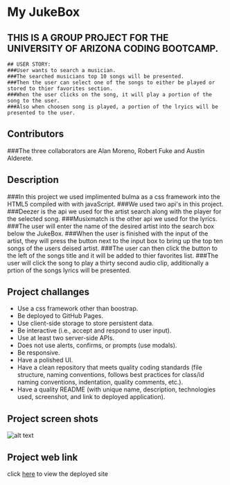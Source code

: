 
# My JukeBox


 ## THIS IS A GROUP PROJECT FOR THE UNIVERSITY OF ARIZONA CODING BOOTCAMP.
    
    ## USER STORY: 
    ###User wants to search a musician.
    ###The searched musicians top 10 songs will be presented.
    ###Then the user can select one of the songs to either be played or stored to thier favorites section.
    ###When the user clicks on the song, it will play a portion of the song to the user.
    ###Also when choosen song is played, a portion of the lryics will be presented to the user.  
    
## Contributors
###The three collaborators are Alan Moreno, Robert Fuke and Austin Alderete.
## Description
###In this project we used implimented bulma as a css framework into the HTML5 compiled with with javaScript.
###We used two api's in this project.
###Deezer is the api we used for the artist search along with the player for the selected song.
###Musixmatch is the other api we used for the lyrics. 
###The user will enter the name of the desired artist into the search box below the JukeBox.
###When the user is finished with the input of the artist, they will press the button next to the input box to bring up the top ten songs of the users deised artist.
###The user can then click the button to the left of the songs title and it will be added to thier favorites list.
###The user will click the song to play a thirty second audio clip, additionally a prtion of the songs lyrics will be presented.

## Project challanges
* Use a css framework other than boostrap.
* Be deployed to GitHub Pages.
* Use client-side storage to store persistent data.
* Be interactive (i.e., accept and respond to user input).
* Use at least two server-side APIs.
* Does not use alerts, confirms, or prompts (use modals).
* Be responsive.
* Have a polished UI.
* Have a clean repository that meets quality coding standards (file structure, naming conventions, follows best practices for class/id naming conventions, indentation, quality comments, etc.).
* Have a quality README (with unique name, description, technologies used, screenshot, and link to deployed application).

## Project screen shots
![alt text](./assets/images/armScreenShot1.JPG "before Search")

## Project web link
click [here](https://algmoreno.github.io/arm/) to view the deployed site



